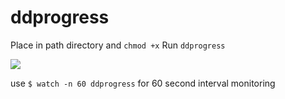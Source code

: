 # ddprogress

Place in path directory and `chmod +x`
Run `ddprogress`

![](https://i.imgur.com/A6DuvSE.png)

use `$ watch -n 60 ddprogress` for 60 second interval monitoring
